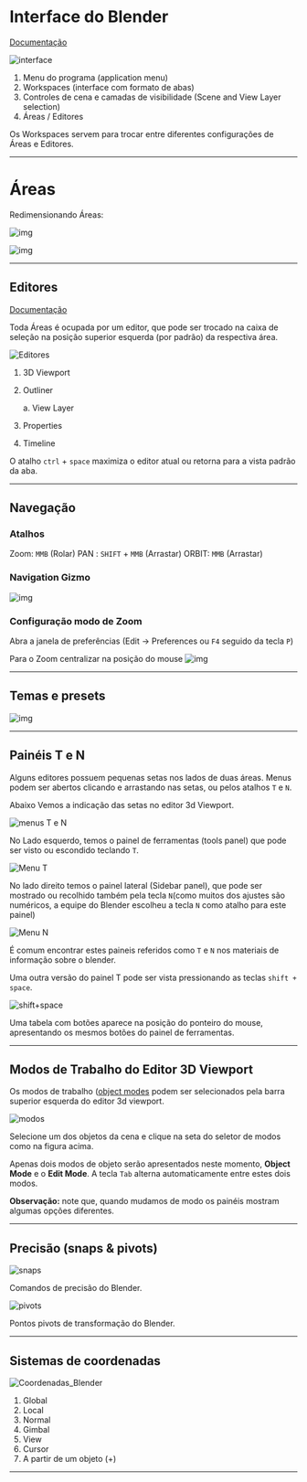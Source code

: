 # Interface do Blender

[Documentação](https://docs.blender.org/manual/en/2.90/interface/index.html#user-interface)

![interface](../figs/imgBlender/blenderInterface.jpg)

1. Menu do programa (application menu)
2. Workspaces (interface com formato de abas)
3. Controles de cena e camadas de visibilidade (Scene and View Layer selection)
4. Áreas / Editores

Os Workspaces servem para trocar entre diferentes configurações de Áreas e Editores.

_______________
# Áreas

Redimensionando Áreas:

![img](../figs/imgBlender/interface/areas_redim.gif)


![img](../figs/imgBlender/interface/areas.png)

________________
## Editores

[Documentação](https://docs.blender.org/manual/en/2.90/editors/index.html#editors)

Toda Áreas é ocupada por um editor, que pode ser trocado na caixa de seleção na posição superior esquerda (por padrão) da respectiva área. 

![Editores](../figs/imgBlender/blendeditors.jpg)

  1. 3D Viewport
   
  2. Outliner
   
     a. View Layer

  3. Properties

  4. Timeline


O atalho ``ctrl`` + ``space`` maximiza o editor atual ou retorna para a vista padrão da aba.

________________
## Navegação

### Atalhos

Zoom: `MMB` (Rolar)
PAN : `SHIFT` + `MMB` (Arrastar)
ORBIT: `MMB` (Arrastar)

### Navigation Gizmo

![img](../figs/imgBlender/interface/NAVIG_GIZMO.jpg)


### Configuração modo de Zoom


Abra a janela de preferências (Edit -> Preferences ou `F4` seguido da tecla `P`)

Para o Zoom centralizar na posição do mouse
![img](../figs/imgBlender/CONFIG_NAV.jpg)


________________
## Temas e presets

![img](../figs/imgBlender/interface/themes_presets.gif)



________________

## Painéis T e N

Alguns editores possuem pequenas setas nos lados de duas áreas. Menus podem ser abertos clicando e arrastando nas setas, ou pelos atalhos ``T`` e ``N``.

Abaixo Vemos a indicação das setas no editor 3d Viewport.

![menus T e N](../figs/imgBlender/menusTeN.jpg)

No Lado esquerdo, temos o painel de ferramentas (tools panel) que pode ser visto ou escondido teclando ``T``.

![Menu T](../figs/imgBlender/menuT.jpg)

No lado direito temos o painel lateral (Sidebar panel), que pode ser mostrado ou recolhido também pela tecla ``N``(como muitos dos ajustes são numéricos, a equipe do Blender escolheu a tecla ``N`` como atalho para este painel)

![Menu N](../figs/imgBlender/menuN.jpg)

É comum encontrar estes paineis referidos como ``T`` e ``N`` nos materiais de informação sobre o blender.

Uma outra versão do painel T pode ser vista pressionando as teclas ``shift + space``. 

![shift+space](../figs/imgBlender/shifht_space.jpg)

Uma tabela com botões aparece na posição do ponteiro do mouse, apresentando os mesmos botões do painel de ferramentas. 

________________

## Modos de Trabalho do Editor 3D Viewport

Os modos de trabalho ([object modes](https://docs.blender.org/manual/en/2.90/editors/3dview/modes.html#object-modes) podem ser selecionados pela barra superior esquerda do editor 3d viewport.

![modos](../figs/imgBlender/modosobj.jpg)

Selecione um dos objetos da cena e clique na seta do seletor de modos como na figura acima.

Apenas dois modos de objeto serão apresentados neste momento, **Object Mode** e o **Edit Mode**. A tecla ``Tab`` alterna automaticamente entre estes dois modos.

**Observação:** note que, quando mudamos de modo os painéis mostram algumas opções diferentes.

_______________

## Precisão (snaps & pivots)

![snaps](../figs/imgBlender/snaps.png)

Comandos de precisão do Blender.

![pivots](../figs/imgBlender/pivot.png)

Pontos pivots de transformação do Blender.

_______________

## Sistemas de coordenadas

![Coordenadas_Blender](../figs/imgBlender/coordenadas_blender.jpg)

1. Global
2. Local
3. Normal
4. Gimbal
5. View
6. Cursor
7. A partir de um objeto (+)

________________

